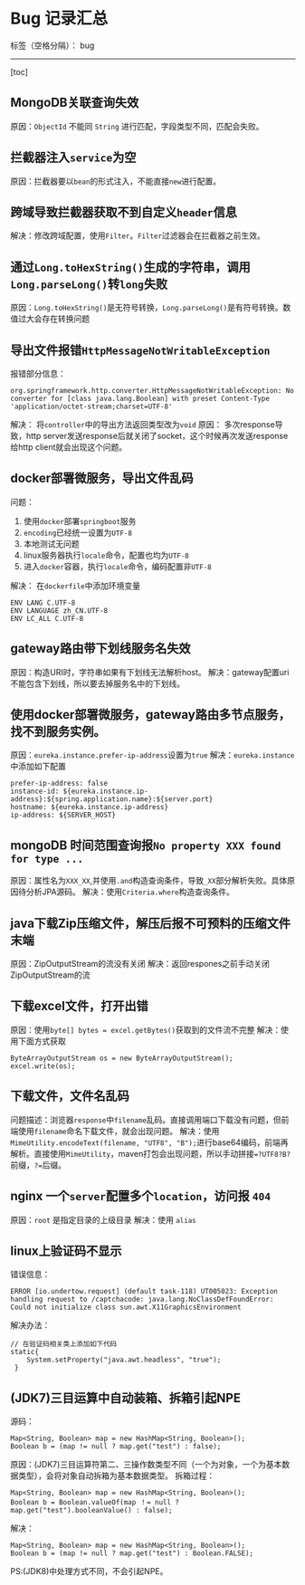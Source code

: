 ﻿# Bug 记录汇总

标签（空格分隔）： bug

---

[toc]



## MongoDB关联查询失效
原因：`ObjectId` 不能同 `String` 进行匹配，字段类型不同，匹配会失败。

## 拦截器注入`service`为空
原因：拦截器要以`bean`的形式注入，不能直接`new`进行配置。

## 跨域导致拦截器获取不到自定义`header`信息
解决：修改跨域配置，使用`Filter`。`Filter`过滤器会在拦截器之前生效。

## 通过`Long.toHexString()`生成的字符串，调用`Long.parseLong()`转`long`失败
原因：`Long.toHexString()`是无符号转换，`Long.parseLong()`是有符号转换。数值过大会存在转换问题

## 导出文件报错`HttpMessageNotWritableException`
报错部分信息：
```
org.springframework.http.converter.HttpMessageNotWritableException: No converter for [class java.lang.Boolean] with preset Content-Type 'application/octet-stream;charset=UTF-8'
```
解决：
将`controller`中的导出方法返回类型改为`void`
原因：
多次response导致，http server发送response后就关闭了socket，这个时候再次发送response给http client就会出现这个问题。

## docker部署微服务，导出文件乱码
问题：

1. 使用`docker`部署`springboot`服务
1. `encoding`已经统一设置为`UTF-8`
1. 本地测试无问题
1. linux服务器执行`locale`命令，配置也均为`UTF-8`
1. 进入`docker`容器，执行`locale`命令，编码配置非`UTF-8`

解决：
在`dockerfile`中添加环境变量
```
ENV LANG C.UTF-8
ENV LANGUAGE zh_CN.UTF-8
ENV LC_ALL C.UTF-8
```

## gateway路由带下划线服务名失效
原因：构造URI时，字符串如果有下划线无法解析host。
解决：gateway配置uri不能包含下划线，所以要去掉服务名中的下划线。

## 使用docker部署微服务，gateway路由多节点服务，找不到服务实例。
原因：`eureka.instance.prefer-ip-address`设置为`true`
解决：`eureka.instance`中添加如下配置
```
prefer-ip-address: false
instance-id: ${eureka.instance.ip-address}:${spring.application.name}:${server.port}
hostname: ${eureka.instance.ip-address}
ip-address: ${SERVER_HOST}
```

## mongoDB 时间范围查询报`No property XXX found for type ...`
原因：属性名为`XXX_XX`,并使用`.and`构造查询条件，导致`_XX`部分解析失败。具体原因待分析JPA源码。
解决：使用`Criteria.where`构造查询条件。

## java下载Zip压缩文件，解压后报不可预料的压缩文件末端
原因：ZipOutputStream的流没有关闭
解决：返回respones之前手动关闭ZipOutputStream的流

## 下载excel文件，打开出错
原因：使用`byte[] bytes = excel.getBytes()`获取到的文件流不完整
解决：使用下面方式获取
```
ByteArrayOutputStream os = new ByteArrayOutputStream();
excel.write(os);
```

## 下载文件，文件名乱码
问题描述：浏览器`response`中`filename`乱码。直接调用端口下载没有问题，但前端使用`filename`命名下载文件，就会出现问题。
解决：使用`MimeUtility.encodeText(filename, "UTF8", "B");`进行base64编码，前端再解析。直接使用`MimeUtility`，maven打包会出现问题，所以手动拼接`=?UTF8?B?`前缀，`?=`后缀。

## nginx 一个`server`配置多个`location`，访问报 `404`
原因：`root` 是指定目录的上级目录
解决：使用 `alias` 

## linux上验证码不显示
错误信息：
``` 
ERROR [io.undertow.request] (default task-118) UT005023: Exception handling request to /captchacode: java.lang.NoClassDefFoundError: Could not initialize class sun.awt.X11GraphicsEnvironment
```
解决办法：
```
// 在验证码相关类上添加如下代码
static{
 	System.setProperty("java.awt.headless", "true");
 }
```

## (JDK7)三目运算中自动装箱、拆箱引起NPE
源码：
```
Map<String, Boolean> map = new HashMap<String, Boolean>();
Boolean b = (map != null ? map.get("test") : false);
```
原因：(JDK7)三目运算符第二、三操作数类型不同（一个为对象，一个为基本数据类型），会将对象自动拆箱为基本数据类型。
拆箱过程：
```
Map<String, Boolean> map = new HashMap<String, Boolean>();
Boolean b = Boolean.valueOf(map ！= null ? map.get("test").booleanValue() : false);
```
解决：
```
Map<String, Boolean> map = new HashMap<String, Boolean>();
Boolean b = (map != null ? map.get("test") : Boolean.FALSE);
```
PS:(JDK8)中处理方式不同，不会引起NPE。